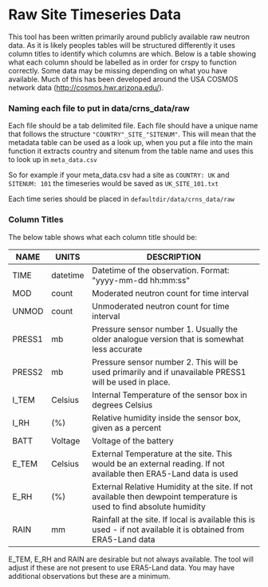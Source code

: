 # **Raw Site Timeseries Data**

This tool has been written primarily around publicly available raw neutron data. As it is likely peoples tables will be structured differently it uses column titles to identify which columns are which. Below is a table showing what each column should be labelled as in order for crspy to function correctly. Some data may be missing depending on what you have available. Much of this has been developed around the USA COSMOS network data (http://cosmos.hwr.arizona.edu/).

### **Naming each file to put in data/crns_data/raw**

Each file should be a tab delimited file. Each file should have a unique name that follows the structure `"COUNTRY"_SITE_"SITENUM"`. This will mean that the metadata table can be used as a look up, when you put a file into the main function it extracts country and sitenum from the table name and uses this to look up in `meta_data.csv`

So for example if your meta_data.csv had a site as `COUNTRY: UK` and `SITENUM: 101` the timeseries would be saved as `UK_SITE_101.txt`

Each time series should be placed in `defaultdir/data/crns_data/raw`

### **Column Titles**

The below table shows what each column title should be:

| NAME   | UNITS    | DESCRIPTION                                                  |
| ------ | -------- | ------------------------------------------------------------ |
| TIME   | datetime | Datetime of the observation. Format: "yyyy-mm-dd hh:mm:ss"   |
| MOD    | count    | Moderated neutron count for time interval                    |
| UNMOD  | count    | Unmoderated neutron count for time interval                  |
| PRESS1 | mb       | Pressure sensor number 1. Usually the older analogue version that is somewhat less accurate |
| PRESS2 | mb       | Pressure sensor number 2. This will be used primarily and if unavailable PRESS1 will be used in place. |
| I_TEM  | Celsius  | Internal Temperature of the sensor box in degrees Celsius    |
| I_RH   | (%)      | Relative humidity inside the sensor box, given as a percent  |
| BATT   | Voltage  | Voltage of the battery                                       |
| E_TEM  | Celsius  | External Temperature at the site. This would be an external reading. If not available then ERA5-Land data is used |
| E_RH   | (%)      | External Relative Humidity at the site. If not available then dewpoint temperature is used to find absolute humidity |
| RAIN   | mm       | Rainfall at the site. If local is available this is used - if not available it is obtained from ERA5-Land data |

E_TEM, E_RH and RAIN are desirable but not always available. The tool will adjust if these are not present to use ERA5-Land data. You may have additional observations but these are a minimum.